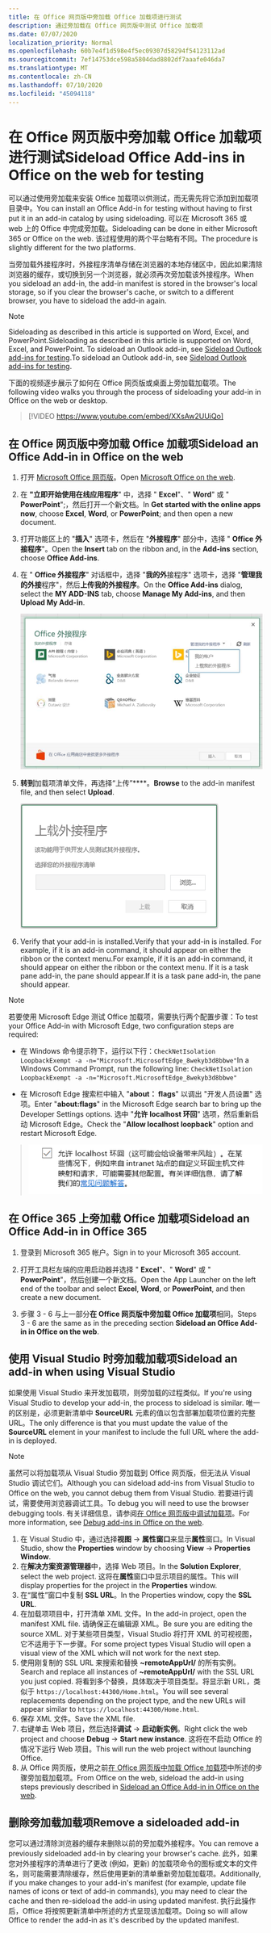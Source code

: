 ```yaml
---
title: 在 Office 网页版中旁加载 Office 加载项进行测试
description: 通过旁加载在 Office 网页版中测试 Office 加载项
ms.date: 07/07/2020
localization_priority: Normal
ms.openlocfilehash: 60b7e4f1d598e4f5ec09307d58294f54123112ad
ms.sourcegitcommit: 7ef14753dce598a5804dad8802df7aaafe046da7
ms.translationtype: MT
ms.contentlocale: zh-CN
ms.lasthandoff: 07/10/2020
ms.locfileid: "45094118"
---
```

# <a name="sideload-office-add-ins-in-office-on-the-web-for-testing"></a><span data-ttu-id="8044e-103">在 Office 网页版中旁加载 Office 加载项进行测试</span><span class="sxs-lookup"><span data-stu-id="8044e-103">Sideload Office Add-ins in Office on the web for testing</span></span>

<span data-ttu-id="8044e-104">可以通过使用旁加载来安装 Office 加载项以供测试，而无需先将它添加到加载项目录中。</span><span class="sxs-lookup"><span data-stu-id="8044e-104">You can install an Office Add-in for testing without having to first put it in an add-in catalog by using sideloading.</span></span> <span data-ttu-id="8044e-105">可以在 Microsoft 365 或 web 上的 Office 中完成旁加载。</span><span class="sxs-lookup"><span data-stu-id="8044e-105">Sideloading can be done in either Microsoft 365 or Office on the web.</span></span> <span data-ttu-id="8044e-106">该过程使用的两个平台略有不同。</span><span class="sxs-lookup"><span data-stu-id="8044e-106">The procedure is slightly different for the two platforms.</span></span>

<span data-ttu-id="8044e-107">当旁加载外接程序时，外接程序清单存储在浏览器的本地存储区中，因此如果清除浏览器的缓存，或切换到另一个浏览器，就必须再次旁加载该外接程序。</span><span class="sxs-lookup"><span data-stu-id="8044e-107">When you sideload an add-in, the add-in manifest is stored in the browser's local storage, so if you clear the browser's cache, or switch to a different browser, you have to sideload the add-in again.</span></span>

> [!NOTE]
> <span data-ttu-id="8044e-108">Sideloading as described in this article is supported on Word, Excel, and PowerPoint.</span><span class="sxs-lookup"><span data-stu-id="8044e-108">Sideloading as described in this article is supported on Word, Excel, and PowerPoint.</span></span> <span data-ttu-id="8044e-109">To sideload an Outlook add-in, see [Sideload Outlook add-ins for testing](../outlook/sideload-outlook-add-ins-for-testing.md).</span><span class="sxs-lookup"><span data-stu-id="8044e-109">To sideload an Outlook add-in, see [Sideload Outlook add-ins for testing](../outlook/sideload-outlook-add-ins-for-testing.md).</span></span>

<span data-ttu-id="8044e-110">下面的视频逐步展示了如何在 Office 网页版或桌面上旁加载加载项。</span><span class="sxs-lookup"><span data-stu-id="8044e-110">The following video walks you through the process of sideloading your add-in in Office on the web or desktop.</span></span>

> [!VIDEO https://www.youtube.com/embed/XXsAw2UUiQo]

## <a name="sideload-an-office-add-in-in-office-on-the-web"></a><span data-ttu-id="8044e-111">在 Office 网页版中旁加载 Office 加载项</span><span class="sxs-lookup"><span data-stu-id="8044e-111">Sideload an Office Add-in in Office on the web</span></span>

1. <span data-ttu-id="8044e-112">打开 [Microsoft Office 网页版](https://office.live.com/)。</span><span class="sxs-lookup"><span data-stu-id="8044e-112">Open [Microsoft Office on the web](https://office.live.com/).</span></span>

2. <span data-ttu-id="8044e-113">在 **"立即开始使用在线应用程序**" 中，选择 " **Excel**"、" **Word**" 或 " **PowerPoint**";，然后打开一个新文档。</span><span class="sxs-lookup"><span data-stu-id="8044e-113">In **Get started with the online apps now**, choose **Excel**, **Word**, or **PowerPoint**; and then open a new document.</span></span>

3. <span data-ttu-id="8044e-114">打开功能区上的 "**插入**" 选项卡，然后在 "**外接程序**" 部分中，选择 " **Office 外接程序**"。</span><span class="sxs-lookup"><span data-stu-id="8044e-114">Open the **Insert** tab on the ribbon and, in the **Add-ins** section, choose **Office Add-ins**.</span></span>

4. <span data-ttu-id="8044e-115">在 " **Office 外接程序**" 对话框中，选择 "**我的外**接程序" 选项卡，选择 "**管理我的外接**程序"，然后**上传我的外接程序**。</span><span class="sxs-lookup"><span data-stu-id="8044e-115">On the **Office Add-ins** dialog, select the **MY ADD-INS** tab, choose **Manage My Add-ins**, and then **Upload My Add-in**.</span></span>

    ![“Office 加载项”对话框，右上方有“管理我的加载项”下拉列表，其中有下拉选项“上传我的加载项”](../images/office-add-ins-my-account.png)

5. <span data-ttu-id="8044e-117">**转到**加载项清单文件，再选择“上传”\*\*\*\*。</span><span class="sxs-lookup"><span data-stu-id="8044e-117">**Browse** to the add-in manifest file, and then select **Upload**.</span></span>

    ![带浏览、上载和取消按钮的上载外接程序对话框。](../images/upload-add-in.png)

6. <span data-ttu-id="8044e-119">Verify that your add-in is installed.</span><span class="sxs-lookup"><span data-stu-id="8044e-119">Verify that your add-in is installed.</span></span> <span data-ttu-id="8044e-120">For example, if it is an add-in command, it should appear on either the ribbon or the context menu.</span><span class="sxs-lookup"><span data-stu-id="8044e-120">For example, if it is an add-in command, it should appear on either the ribbon or the context menu.</span></span> <span data-ttu-id="8044e-121">If it is a task pane add-in, the pane should appear.</span><span class="sxs-lookup"><span data-stu-id="8044e-121">If it is a task pane add-in, the pane should appear.</span></span>

> [!NOTE]
><span data-ttu-id="8044e-122">若要使用 Microsoft Edge 测试 Office 加载项，需要执行两个配置步骤：</span><span class="sxs-lookup"><span data-stu-id="8044e-122">To test your Office Add-in with Microsoft Edge, two configuration steps are required:</span></span> 
>
> - <span data-ttu-id="8044e-123">在 Windows 命令提示符下，运行以下行：`CheckNetIsolation LoopbackExempt -a -n="Microsoft.MicrosoftEdge_8wekyb3d8bbwe"`</span><span class="sxs-lookup"><span data-stu-id="8044e-123">In a Windows Command Prompt, run the following line: `CheckNetIsolation LoopbackExempt -a -n="Microsoft.MicrosoftEdge_8wekyb3d8bbwe"`</span></span>
>
> - <span data-ttu-id="8044e-124">在 Microsoft Edge 搜索栏中输入 "**about： flags**" 以调出 "开发人员设置" 选项。</span><span class="sxs-lookup"><span data-stu-id="8044e-124">Enter "**about:flags**" in the Microsoft Edge search bar to bring up the Developer Settings options.</span></span>  <span data-ttu-id="8044e-125">选中 "**允许 localhost 环回**" 选项，然后重新启动 Microsoft Edge。</span><span class="sxs-lookup"><span data-stu-id="8044e-125">Check the "**Allow localhost loopback**" option and restart Microsoft Edge.</span></span>

>    ![Microsoft Edge 的“允许使用 localhost 环回”选项（该复选框已选中）。](../images/allow-localhost-loopback.png)

## <a name="sideload-an-office-add-in-in-office-365"></a><span data-ttu-id="8044e-127">在 Office 365 上旁加载 Office 加载项</span><span class="sxs-lookup"><span data-stu-id="8044e-127">Sideload an Office Add-in in Office 365</span></span>

1. <span data-ttu-id="8044e-128">登录到 Microsoft 365 帐户。</span><span class="sxs-lookup"><span data-stu-id="8044e-128">Sign in to your Microsoft 365 account.</span></span>

2. <span data-ttu-id="8044e-129">打开工具栏左端的应用启动器并选择 " **Excel**"、" **Word**" 或 " **PowerPoint**"，然后创建一个新文档。</span><span class="sxs-lookup"><span data-stu-id="8044e-129">Open the App Launcher on the left end of the toolbar and select **Excel**, **Word**, or **PowerPoint**, and then create a new document.</span></span>

3. <span data-ttu-id="8044e-130">步骤 3 - 6 与上一部分**在 Office 网页版中旁加载 Office 加载项**相同。</span><span class="sxs-lookup"><span data-stu-id="8044e-130">Steps 3 - 6 are the same as in the preceding section **Sideload an Office Add-in in Office on the web**.</span></span>

## <a name="sideload-an-add-in-when-using-visual-studio"></a><span data-ttu-id="8044e-131">使用 Visual Studio 时旁加载加载项</span><span class="sxs-lookup"><span data-stu-id="8044e-131">Sideload an add-in when using Visual Studio</span></span>

<span data-ttu-id="8044e-132">如果使用 Visual Studio 来开发加载项，则旁加载的过程类似。</span><span class="sxs-lookup"><span data-stu-id="8044e-132">If you're using Visual Studio to develop your add-in, the process to sideload is similar.</span></span> <span data-ttu-id="8044e-133">唯一的区别是，必须更新清单中 **SourceURL** 元素的值以包含部署加载项位置的完整 URL。</span><span class="sxs-lookup"><span data-stu-id="8044e-133">The only difference is that you must update the value of the **SourceURL** element in your manifest to include the full URL where the add-in is deployed.</span></span>

> [!NOTE]
> <span data-ttu-id="8044e-134">虽然可以将加载项从 Visual Studio 旁加载到 Office 网页版，但无法从 Visual Studio 调试它们。</span><span class="sxs-lookup"><span data-stu-id="8044e-134">Although you can sideload add-ins from Visual Studio to Office on the web, you cannot debug them from Visual Studio.</span></span> <span data-ttu-id="8044e-135">若要进行调试，需要使用浏览器调试工具。</span><span class="sxs-lookup"><span data-stu-id="8044e-135">To debug you will need to use the browser debugging tools.</span></span> <span data-ttu-id="8044e-136">有关详细信息，请参阅[在 Office 网页版中调试加载项](debug-add-ins-in-office-online.md)。</span><span class="sxs-lookup"><span data-stu-id="8044e-136">For more information, see [Debug add-ins in Office on the web](debug-add-ins-in-office-online.md).</span></span>

1. <span data-ttu-id="8044e-137">在 Visual Studio 中，通过选择**视图** -> **属性窗口**来显示**属性**窗口。</span><span class="sxs-lookup"><span data-stu-id="8044e-137">In Visual Studio, show the **Properties** window by choosing **View** -> **Properties Window**.</span></span>
2. <span data-ttu-id="8044e-138">在**解决方案资源管理器**中，选择 Web 项目。</span><span class="sxs-lookup"><span data-stu-id="8044e-138">In the **Solution Explorer**, select the web project.</span></span> <span data-ttu-id="8044e-139">这将在**属性**窗口中显示项目的属性。</span><span class="sxs-lookup"><span data-stu-id="8044e-139">This will display properties for the project in the **Properties** window.</span></span>
3. <span data-ttu-id="8044e-140">在“属性”窗口中复制 **SSL URL**。</span><span class="sxs-lookup"><span data-stu-id="8044e-140">In the Properties window, copy the **SSL URL**.</span></span>
4. <span data-ttu-id="8044e-141">在加载项项目中，打开清单 XML 文件。</span><span class="sxs-lookup"><span data-stu-id="8044e-141">In the add-in project, open the manifest XML file.</span></span> <span data-ttu-id="8044e-142">请确保正在编辑源 XML。</span><span class="sxs-lookup"><span data-stu-id="8044e-142">Be sure you are editing the source XML.</span></span> <span data-ttu-id="8044e-143">对于某些项目类型，Visual Studio 将打开 XML 的可视视图，它不适用于下一步骤。</span><span class="sxs-lookup"><span data-stu-id="8044e-143">For some project types Visual Studio will open a visual view of the XML which will not work for the next step.</span></span>
5. <span data-ttu-id="8044e-144">使用刚复制的 SSL URL 来搜索和替换 **~remoteAppUrl/** 的所有实例。</span><span class="sxs-lookup"><span data-stu-id="8044e-144">Search and replace all instances of **~remoteAppUrl/** with the SSL URL you just copied.</span></span> <span data-ttu-id="8044e-145">将看到多个替换，具体取决于项目类型。将显示新 URL，类似于 `https://localhost:44300/Home.html`。</span><span class="sxs-lookup"><span data-stu-id="8044e-145">You will see several replacements depending on the project type, and the new URLs will appear similar to `https://localhost:44300/Home.html`.</span></span>
6. <span data-ttu-id="8044e-146">保存 XML 文件。</span><span class="sxs-lookup"><span data-stu-id="8044e-146">Save the XML file.</span></span>
7. <span data-ttu-id="8044e-147">右键单击 Web 项目，然后选择**调试** -> **启动新实例**。</span><span class="sxs-lookup"><span data-stu-id="8044e-147">Right click the web project and choose **Debug** -> **Start new instance**.</span></span> <span data-ttu-id="8044e-148">这将在不启动 Office 的情况下运行 Web 项目。</span><span class="sxs-lookup"><span data-stu-id="8044e-148">This will run the web project without launching Office.</span></span>
8. <span data-ttu-id="8044e-149">从 Office 网页版，使用之前[在 Office 网页版中加载 Office 加载项](#sideload-an-office-add-in-in-office-on-the-web)中所述的步骤旁加载加载项。</span><span class="sxs-lookup"><span data-stu-id="8044e-149">From Office on the web, sideload the add-in using steps previously described in [Sideload an Office Add-in in Office on the web](#sideload-an-office-add-in-in-office-on-the-web).</span></span>

## <a name="remove-a-sideloaded-add-in"></a><span data-ttu-id="8044e-150">删除旁加载加载项</span><span class="sxs-lookup"><span data-stu-id="8044e-150">Remove a sideloaded add-in</span></span>

<span data-ttu-id="8044e-151">您可以通过清除浏览器的缓存来删除以前的旁加载外接程序。</span><span class="sxs-lookup"><span data-stu-id="8044e-151">You can remove a previously sideloaded add-in by clearing your browser's cache.</span></span> <span data-ttu-id="8044e-152">此外，如果您对外接程序的清单进行了更改 (例如，更新) 的加载项命令的图标或文本的文件名，则可能需要清除缓存，然后使用更新的清单重新旁加载加载项。</span><span class="sxs-lookup"><span data-stu-id="8044e-152">Additionally, if you make changes to your add-in's manifest (for example, update file names of icons or text of add-in commands), you may need to clear the cache and then re-sideload the add-in using updated manifest.</span></span> <span data-ttu-id="8044e-153">执行此操作后，Office 将按照更新清单中所述的方式呈现该加载项。</span><span class="sxs-lookup"><span data-stu-id="8044e-153">Doing so will allow Office to render the add-in as it's described by the updated manifest.</span></span>
